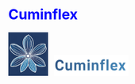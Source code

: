 <h1 style="color:blue;">Cuminflex</h1>

<img src="https://github.com/Uygur-code/cuminflex/blob/main/cuminflex_logo.jpg" width=80>&nbsp; &nbsp;<img src="https://github.com/Uygur-code/cuminflex/blob/main/cuminflex_name.jpg" width=150>
